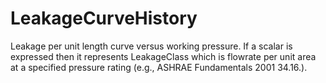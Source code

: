 LeakageCurveHistory
===================

Leakage per unit length curve versus working pressure. If a scalar is expressed then it represents LeakageClass which is flowrate per unit area at a specified pressure rating (e.g., ASHRAE Fundamentals 2001 34.16.).
